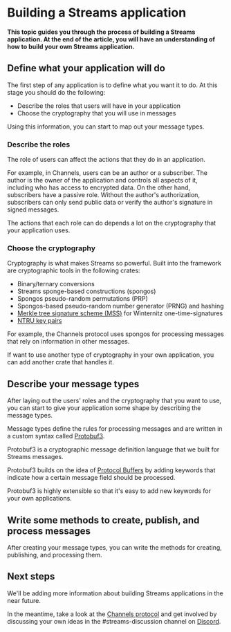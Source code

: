 # Building a Streams application

**This topic guides you through the process of building a Streams application. At the end of the article, you will have an understanding of how to build your own Streams application.**

## Define what your application will do

The first step of any application is to define what you want it to do. At this stage you should do the following:

- Describe the roles that users will have in your application
- Choose the cryptography that you will use in messages

Using this information, you can start to map out your message types.

### Describe the roles

The role of users can affect the actions that they do in an application.

For example, in Channels, users can be an author or a subscriber. The author is the owner of the application and controls all aspects of it, including who has access to encrypted data. On the other hand, subscribers have a passive role. Without the author's authorization, subscribers can only send public data or verify the author's signature in signed messages.

The actions that each role can do depends a lot on the cryptography that your application uses.

### Choose the cryptography

Cryptography is what makes Streams so powerful. Built into the framework are cryptographic tools in the following crates:

- Binary/ternary conversions
- Streams sponge-based constructions (spongos)
- Spongos pseudo-random permutations (PRP)
- Spongos-based pseudo-random number generator (PRNG) and hashing
- [Merkle tree signature scheme (MSS)](https://en.wikipedia.org/wiki/Merkle_signature_scheme) for Winternitz one-time-signatures
- [NTRU key pairs](https://en.wikipedia.org/wiki/NTRU)

For example, the Channels protocol uses spongos for processing messages that rely on information in other messages.

If want to use another type of cryptography in your own application, you can add another crate that handles it.

## Describe your message types

After laying out the users' roles and the cryptography that you want to use, you can start to give your application some shape by describing the message types.

Message types define the rules for processing messages and are written in a custom syntax called [Protobuf3](#protobuf3-messaging).

Protobuf3 is a cryptographic message definition language that we built for Streams messages.

Protobuf3 builds on the idea of [Protocol Buffers](https://en.wikipedia.org/wiki/Protocol_Buffers) by adding keywords that indicate how a certain message field should be processed.

Protobuf3 is highly extensible so that it's easy to add new keywords for your own applications.

## Write some methods to create, publish, and process messages

After creating your message types, you can write the methods for creating, publishing, and processing them.

## Next steps

We'll be adding more information about building Streams applications in the near future.

In the meantime, take a look at the [Channels protocol](root://channels/1.0/overview.md) and get involved by discussing your own ideas in the #streams-discussion channel on [Discord](https://discord.iota.org/).



